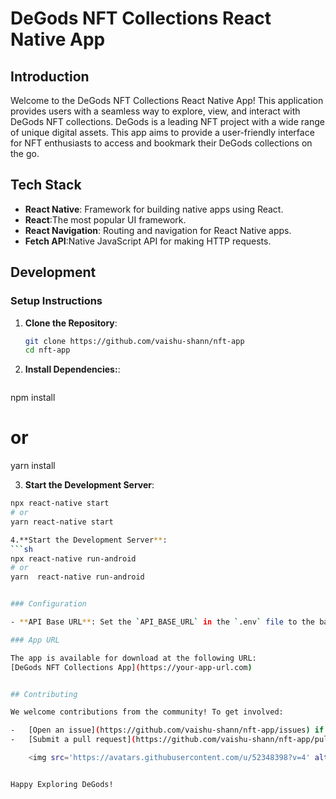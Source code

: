 # DeGods NFT Collections React Native App

## Introduction

Welcome to the DeGods NFT Collections React Native App! This application provides users with a seamless way to explore, view, and interact with DeGods NFT collections. DeGods is a leading NFT project with a wide range of unique digital assets. This app aims to provide a user-friendly interface for NFT enthusiasts to access and bookmark their DeGods collections on the go.

## Tech Stack

- **React Native**: Framework for building native apps using React.
- **React**:The most popular UI framework.
- **React Navigation**: Routing and navigation for React Native apps.
- **Fetch API**:Native JavaScript API for making HTTP requests.


## Development

### Setup Instructions

1. **Clone the Repository**:
   ```sh
   git clone https://github.com/vaishu-shann/nft-app
   cd nft-app

2. **Install Dependencies:**:
   ```sh
  npm install
  # or 
  yarn install

3. **Start the Development Server**:
  ```sh
 npx react-native start 
  # or 
  yarn react-native start 

4.**Start the Development Server**:
 ```sh
npx react-native run-android
# or
yarn  react-native run-android


### Configuration

- **API Base URL**: Set the `API_BASE_URL` in the `.env` file to the base URL of your API.

### App URL

The app is available for download at the following URL:  
[DeGods NFT Collections App](https://your-app-url.com)


## Contributing

We welcome contributions from the community! To get involved:

-   [Open an issue](https://github.com/vaishu-shann/nft-app/issues) if you encounter any bugs or have feature requests.
-   [Submit a pull request](https://github.com/vaishu-shann/nft-app/pulls) to propose improvements, new features, or bug fixes.

      <img src='https://avatars.githubusercontent.com/u/52348398?v=4' alt='Contributor' />


Happy Exploring DeGods!

